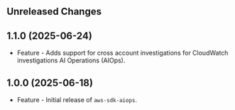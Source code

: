 Unreleased Changes
------------------

1.1.0 (2025-06-24)
------------------

* Feature - Adds support for cross account investigations for CloudWatch investigations AI Operations (AIOps).

1.0.0 (2025-06-18)
------------------

* Feature - Initial release of `aws-sdk-aiops`.

